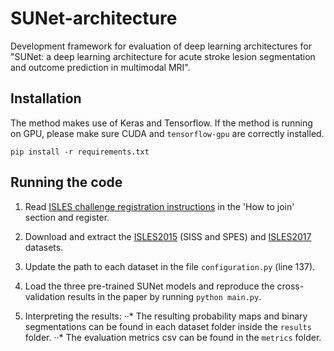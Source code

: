 # SUNet-architecture

Development framework for evaluation of deep learning architectures for "SUNet: a deep learning architecture for acute stroke lesion segmentation and outcome prediction in multimodal MRI".

## Installation

The method makes use of Keras and Tensorflow. If the method is running on GPU, please make sure CUDA and `tensorflow-gpu` are correctly installed. 

```
pip install -r requirements.txt
```

## Running the code

1. Read [ISLES challenge registration instructions](https://www.smir.ch/ISLES/Start2017) in the 'How to join' section and register.

2. Download and extract the [ISLES2015](https://www.smir.ch/ISLES/Start2015) (SISS and SPES) and [ISLES2017](https://www.smir.ch/ISLES/Start2017) datasets.

3. Update the path to each dataset in the file `configuration.py` (line 137).

4. Load the three pre-trained SUNet models and reproduce the cross-validation results in the paper by running 
`python main.py`.

5. Interpreting the results:
··* The resulting probability maps and binary segmentations can be found in each dataset folder inside the `results` folder.
··* The evaluation metrics csv can be found in the `metrics` folder.